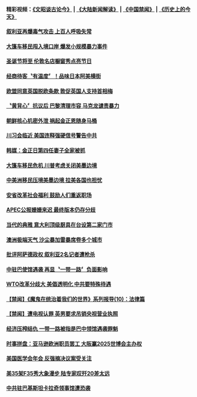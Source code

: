 #### 精彩视频：[《文昭谈古论今》](https://github.com/gfw-breaker/wenzhao/blob/master/README.md?t=11260032) | [《大陆新闻解读》](https://github.com/gfw-breaker/ntdtv-comedy/blob/master/README.md?t=11260032) | [《中国禁闻》](https://github.com/gfw-breaker/ntdtv-news/blob/master/README.md?t=11260032) | [《历史上的今天》](https://github.com/gfw-breaker/today-in-history/blob/master/README.md?t=11260032) 

#### [叙利亚再爆毒气攻击 上百人呼吸失常](../pages/news202/a1400773.md?t=11260032) 

#### [大篷车移民闯入境口岸 爆发小规模暴力事件](../pages/news202/a1400771.md?t=11260032) 

#### [圣诞节将至 伦敦名店橱窗秀点亮节日](../pages/news202/a1400763.md?t=11260032) 

#### [经商待客〝有温度〞！品味日本阿美横街](../pages/news202/a1400761.md?t=11260032) 


#### [欧盟同意英国脱欧条款 敦促英国人支持首相梅](../pages/news202/a1400751.md?t=11260032) 

#### [〝黄背心〞抗议后 巴黎清理市容 马克龙谴责暴力](../pages/news202/a1400750.md?t=11260032) 

#### [朝鲜核心机密外泄 祸起金正恩随身马桶](../pages/news202/a1400711.md?t=11260032) 

#### [川习会临近 美国连释强硬信号警告中共](../pages/news202/a1400718.md?t=11260032) 

#### [韩媒：金正日第四任妻子全家被抓](../pages/news202/a1400714.md?t=11260032) 


#### [大篷车移民危机 川普考虑关闭美墨边境](../pages/news202/a1400706.md?t=11260032) 

#### [中美洲移民压境美墨边境 拉美各国也担忧](../pages/news202/a1400705.md?t=11260032) 


#### [安省改革社会福利 鼓励人们重返职场](../pages/news202/a1400675.md?t=11260032) 

#### [APEC公报姗姗来迟  最终版本仍存分歧](../pages/news202/a1400667.md?t=11260032) 

#### [当代的典雅 意大利顶级厨具在台设第二家门市](../pages/news202/a1400668.md?t=11260032) 

#### [澳洲极端天气 沙尘暴加雷暴席卷多个城市](../pages/news202/a1400619.md?t=11260032) 


#### [批评阿萨德政权 叙利亚2名记者遭枪杀](../pages/news202/a1400592.md?t=11260032) 

#### [中驻巴使馆遇袭 再显〝一带一路〞负面影响](../pages/news202/a1400588.md?t=11260032) 

#### [WTO改革分歧大 美倡透明化 中共要特殊待遇](../pages/news202/a1400587.md?t=11260032) 

#### [【禁闻】《魔鬼在统治着我们的世界》系列报导(10)：法律篇](../pages/news202/a1400582.md?t=11260032) 

#### [【禁闻】遭电视认罪 英男要求吊销央视营业执照](../pages/news202/a1400575.md?t=11260032) 

#### [经济压榨结仇  一带一路被指是巴中领馆遇袭罪魁](../pages/news202/a1400572.md?t=11260032) 

#### [时事拼盘：亚马逊欧洲职员罢工 大阪赢2025世博会主办权](../pages/news202/a1400568.md?t=11260032) 

#### [美国医学会年会  反强摘决议案受关注](../pages/news202/a1400567.md?t=11260032) 

#### [美35架F35秀大象漫步 陆专家叹歼20差太远](../pages/news202/a1400452.md?t=11260032) 


#### [中共驻巴基斯坦卡拉奇领事馆遭恐袭](../pages/news202/a1400547.md?t=11260032) 


